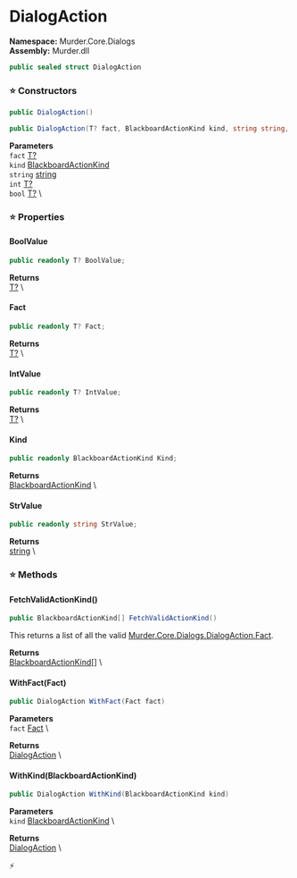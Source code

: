 # DialogAction

**Namespace:** Murder.Core.Dialogs \
**Assembly:** Murder.dll

```csharp
public sealed struct DialogAction
```

### ⭐ Constructors
```csharp
public DialogAction()
```

```csharp
public DialogAction(T? fact, BlackboardActionKind kind, string string, T? int, T? bool)
```

**Parameters** \
`fact` [T?](https://learn.microsoft.com/en-us/dotnet/api/System.Nullable-1?view=net-7.0) \
`kind` [BlackboardActionKind](/Murder/Core/Dialogs/BlackboardActionKind.html) \
`string` [string](https://learn.microsoft.com/en-us/dotnet/api/System.String?view=net-7.0) \
`int` [T?](https://learn.microsoft.com/en-us/dotnet/api/System.Nullable-1?view=net-7.0) \
`bool` [T?](https://learn.microsoft.com/en-us/dotnet/api/System.Nullable-1?view=net-7.0) \

### ⭐ Properties
#### BoolValue
```csharp
public readonly T? BoolValue;
```

**Returns** \
[T?](https://learn.microsoft.com/en-us/dotnet/api/System.Nullable-1?view=net-7.0) \
#### Fact
```csharp
public readonly T? Fact;
```

**Returns** \
[T?](https://learn.microsoft.com/en-us/dotnet/api/System.Nullable-1?view=net-7.0) \
#### IntValue
```csharp
public readonly T? IntValue;
```

**Returns** \
[T?](https://learn.microsoft.com/en-us/dotnet/api/System.Nullable-1?view=net-7.0) \
#### Kind
```csharp
public readonly BlackboardActionKind Kind;
```

**Returns** \
[BlackboardActionKind](/Murder/Core/Dialogs/BlackboardActionKind.html) \
#### StrValue
```csharp
public readonly string StrValue;
```

**Returns** \
[string](https://learn.microsoft.com/en-us/dotnet/api/System.String?view=net-7.0) \
### ⭐ Methods
#### FetchValidActionKind()
```csharp
public BlackboardActionKind[] FetchValidActionKind()
```

This returns a list of all the valid [Murder.Core.Dialogs.DialogAction.Fact]().

**Returns** \
[BlackboardActionKind[]](/Murder/Core/Dialogs/BlackboardActionKind.html) \

#### WithFact(Fact)
```csharp
public DialogAction WithFact(Fact fact)
```

**Parameters** \
`fact` [Fact](/Murder/Core/Dialogs/Fact.html) \

**Returns** \
[DialogAction](/Murder/Core/Dialogs/DialogAction.html) \

#### WithKind(BlackboardActionKind)
```csharp
public DialogAction WithKind(BlackboardActionKind kind)
```

**Parameters** \
`kind` [BlackboardActionKind](/Murder/Core/Dialogs/BlackboardActionKind.html) \

**Returns** \
[DialogAction](/Murder/Core/Dialogs/DialogAction.html) \



⚡